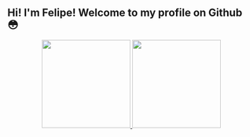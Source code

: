 ## Hi! I'm Felipe! Welcome to my profile on Github 😳

<div align="center">
  <a href="https://github.com/felipemuchulski">
  <img height="180em" src="https://github-readme-stats.vercel.app/api?username=felipemuchulski&show_icons=true&theme=dark&include_all_commits=true&count_private=true"/>
  <img height="180em" src="https://github-readme-stats.vercel.app/api/top-langs/?username=felipemuchulski&layout=compact&langs_count=7&theme=dark"/>
</div>
